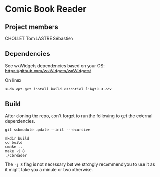 # Comic Book Reader

## Project members

CHOLLET Tom
LASTRE Sébastien

## Dependencies

See wxWidgets dependencies based on your OS: https://github.com/wxWidgets/wxWidgets/

On linux

```
sudo apt-get install build-essential libgtk-3-dev
```

## Build

After cloning the repo, don't forget to run the following to get the external dependencies.
```
git submodule update --init --recursive
``` 

```
mkdir build
cd build
cmake ..
make -j 8
./cbreader
```

The ```-j 8``` flag is not necessary but we strongly recommend you to use it as it might take you a minute or two otherwise.
